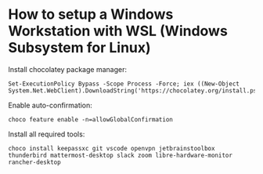# How to setup a Windows Workstation with WSL (Windows Subsystem for Linux)

Install chocolatey package manager:

```
Set-ExecutionPolicy Bypass -Scope Process -Force; iex ((New-Object System.Net.WebClient).DownloadString('https://chocolatey.org/install.ps1'))
```

Enable auto-confirmation:

```
choco feature enable -n=allowGlobalConfirmation
```

Install all required tools:

```
choco install keepassxc git vscode openvpn jetbrainstoolbox thunderbird mattermost-desktop slack zoom libre-hardware-monitor rancher-desktop
```
